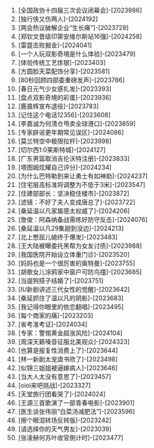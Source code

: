 
1. [全国政协十四届三次会议闭幕会]-[2023986]
1. [独行侠又伤两人]-[2024192]
1. [两会热议破解企业“生长痛”]-[2023728]
1. [郑钦文晋级印第安维尔斯站16强]-[2024258]
1. [雷霆击败掘金]-[2024041]
1. [一个人玩双影奇境是什么体验]-[2023479]
1. [体验传统工艺炼银]-[2023403]
1. [方圆脸天菜配饰分享]-[2023581]
1. [80秒回顾四部委重磅发声]-[2023786]
1. [春日元气少女感扎发]-[2023393]
1. [盘点双影奇境的彩蛋]-[2023936]
1. [鹿晨辉宣布退役]-[2023783]
1. [记住这个电话12356]-[2023608]
1. [李嘉诚为何清仓甩卖全球港口]-[2023859]
1. [专家辟谣更年期常见误区]-[2024086]
1. [莫兰特空中极限拉杆]-[2023998]
1. [切尔西1:0莱斯特城]-[2024127]
1. [广东男篮取消吉伦沃特注册]-[2023833]
1. [塔图姆炫耀自己评分]-[2024234]
1. [为什么巴特勒到来让勇士有如神助]-[2024237]
1. [住宅层高标准将调整为不低于3米]-[2023547]
1. [住建部部长：坚决稳住楼市]-[2023872]
1. [滤镜：不好了夫人变成唐总了]-[2023722]
1. [桑延温以凡家属感太权威了]-[2024206]
1. [詹俊：阿森纳备战需练好防守反击]-[2024076]
1. [桑延温以凡29集甜到没边]-[2024213]
1. [北上憋屈儿媳终于爆发]-[2023483]
1. [王大陆被曝委托黑帮为女友讨债]-[2023988]
1. [我国医院开始设立体重门诊]-[2023520]
1. [妈妈也是一个很厉害的奥特曼]-[2023755]
1. [胡歌女儿涂鸦家中窗户可防鸟撞]-[2023685]
1. [当遛狗搭子结婚了]-[2023751]
1. [IU新剧讲述三代女性的觉醒]-[2023642]
1. [桑延抓住了温以凡的阴影]-[2023683]
1. [我记得你眼里的依恋翻唱]-[2023495]
1. [每个商家的痛]-[2023203]
1. [省考准考证]-[2024034]
1. [专家：警惕黄金超涨风险]-[2024104]
1. [周深天籁嗓音征服北美观众]-[2024323]
1. [也算是报复性消费上了]-[2023644]
1. [林一新剧太宠虞书欣了]-[2023498]
1. [似锦三姐姐被逼嫁病人]-[2023646]
1. [当大人太没有意思了]-[2023457]
1. [oioi来吧挑战]-[2023327]
1. [天堂旅行团看哭了]-[2024024]
1. [王源三首歌演了一部青春电影]-[2023901]
1. [医生谈张伟丽“白菜汤减肥法”]-[2023596]
1. [擦个眼泪转场反转版]-[2023242]
1. [请选择你的天气男友]-[2023039]
1. [张凌赫何苏叶收官倒计时]-[2023477]